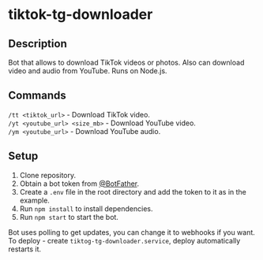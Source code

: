 # tiktok-tg-downloader

## Description

Bot that allows to download TikTok videos or photos.
Also can download video and audio from YouTube.
Runs on Node.js.

## Commands

`/tt <tiktok_url>` - Download TikTok video.  
`/yt <youtube_url> <size_mb>` - Download YouTube video.  
`/ym <youtube_url>` - Download YouTube audio.

## Setup

1. Clone repository.
2. Obtain a bot token from [@BotFather](https://t.me/BotFather).
3. Create a `.env` file in the root directory and add the token to it as in the example.
4. Run `npm install` to install dependencies.
5. Run `npm start` to start the bot.

Bot uses polling to get updates, you can change it to webhooks if you want.  
To deploy - create `tiktog-tg-downloader.service`, deploy automatically restarts it.